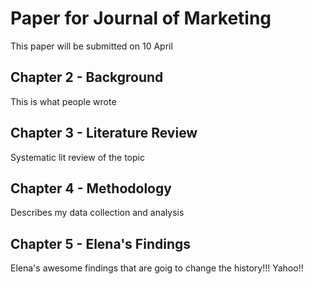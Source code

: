 # Paper for Journal of Marketing
This paper will be submitted on 10 April

## Chapter 2 - Background
This is what people wrote

## Chapter 3 - Literature Review
Systematic lit review of the topic

## Chapter 4 - Methodology
Describes my data collection and analysis 

## Chapter 5 - Elena's Findings

Elena's awesome findings that are goig to change the history!!! Yahoo!!


